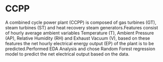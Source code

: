 # CCPP
A combined cycle power plant (CCPP) is composed of gas turbines (GT), steam turbines (ST) and heat recovery steam generators.Features consist of hourly average ambient variables Temperature (T), Ambient Pressure (AP), Relative Humidity (RH) and Exhaust Vacuum (V), based on these features the net hourly electrical energy output (EP) of the plant is to be predicted.Performed EDA Analysis and chose Random Forest regression model to predict the net electrical output based on the data.
